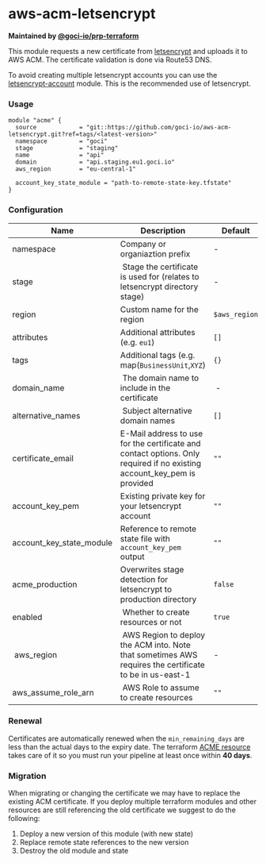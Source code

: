 # aws-acm-letsencrypt

**Maintained by [@goci-io/prp-terraform](https://github.com/orgs/goci-io/teams/prp-terraform)**

This module requests a new certificate from [letsencrypt](http://letsencrypt.org) and uploads it to AWS ACM. 
The certificate validation is done via Route53 DNS. 

To avoid creating multiple letsencrypt accounts you can use the [letsencrypt-account](https://github.com/goci-io/letsencrypt-account) module.
This is the recommended use of letsencrypt.

### Usage

```hcl
module "acme" {
  source            = "git::https://github.com/goci-io/aws-acm-letsencrypt.git?ref=tags/<latest-version>"
  namespace         = "goci"
  stage             = "staging"
  name              = "api"
  domain            = "api.staging.eu1.goci.io"
  aws_region        = "eu-central-1"

  account_key_state_module = "path-to-remote-state-key.tfstate"
}
```

### Configuration

| Name | Description | Default |
|-----------------|----------------------------------------|---------|
| namespace | Company or organiaztion prefix | - |
| stage | Stage the certificate is used for (relates to letsencrypt directory stage) | - |
| region | Custom name for the region | `$aws_region` |
| attributes | Additional attributes (e.g. `eu1`) | `[]` |
| tags | Additional tags (e.g. map(`BusinessUnit`,`XYZ`) | `{}`
| domain_name | The domain name to include in the certificate | - |
| alternative_names | Subject alternative domain names | `[]` |
| certificate_email | E-Mail address to use for the certificate and contact options. Only required if no existing account_key_pem is provided | `""` |
| account_key_pem | Existing private key for your letsencrypt account | `""` |
| account_key_state_module | Reference to remote state file with `account_key_pem` output | `""` |
| acme_production | Overwrites stage detection for letsencrypt to production directory | `false` |
| enabled | Whether to create resources or not | `true` |
| aws_region | AWS Region to deploy the ACM into. Note that sometimes AWS requires the certificate to be in us-east-1 | - |
| aws_assume_role_arn | AWS Role to assume to create resources | `""` |

### Renewal

Certificates are automatically renewed when the `min_remaining_days` are less than the actual days to the expiry date.
The terraform [ACME resource](https://www.terraform.io/docs/providers/acme/r/certificate.html#certificate-renewal) takes care of it so you must run your pipeline at least once within **40 days**.

### Migration

When migrating or changing the certificate we may have to replace the existing ACM certificate. 
If you deploy multiple terraform modules and other resources are still referencing the old certificate we suggest to do the following:

1. Deploy a new version of this module (with new state)  
2. Replace remote state references to the new version  
3. Destroy the old module and state
